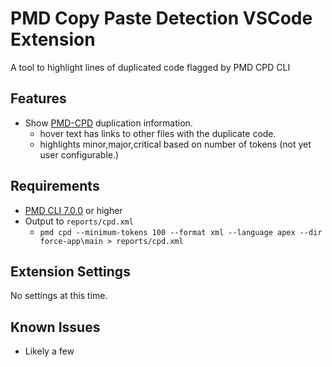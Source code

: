 # PMD Copy Paste Detection VSCode Extension

A tool to highlight lines of duplicated code flagged by PMD CPD CLI

## Features

- Show [PMD-CPD](https://pmd.github.io/latest/pmd_userdocs_cpd.html) duplication information.
  - hover text has links to other files with the duplicate code.
  - highlights minor,major,critical based on number of tokens (not yet user configurable.)

## Requirements

- [PMD CLI 7.0.0](https://github.com/pmd/pmd/releases/latest) or higher
- Output to `reports/cpd.xml`
  - `pmd cpd --minimum-tokens 100 --format xml --language apex --dir force-app\main > reports/cpd.xml`

## Extension Settings

No settings at this time.

## Known Issues

- Likely a few
